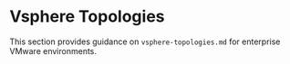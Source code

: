 # Vsphere Topologies

This section provides guidance on `vsphere-topologies.md` for enterprise VMware environments.